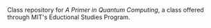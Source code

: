 Class repository for *A Primer in Quantum Computing*, a class offered through MIT's Eductional Studies Program.
